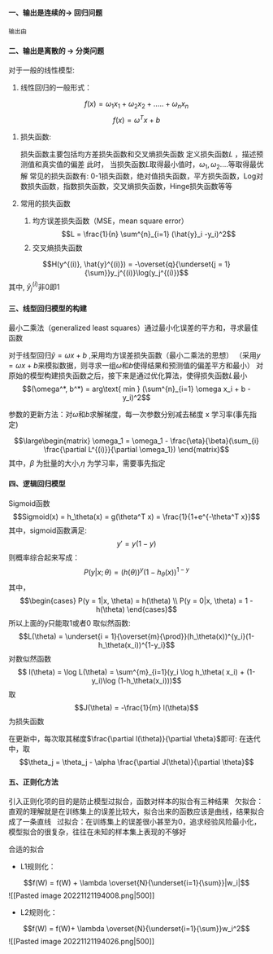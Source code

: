 #### 一、输出是连续的-> 回归问题
	输出由

#### 二、输出是离散的 -> 分类问题



对于一般的线性模型: 
1) 线性回归的一般形式：

$$f(x) = \omega_1 x_1 + \omega_2 x_2 + .....+ \omega_n x_n$$
$$f(x) = \omega^Tx+b$$
1) 损失函数:

	损失函数主要包括均方差损失函数和交叉熵损失函数
	定义损失函数$L$ ，描述预测值和真实值的偏差
	此时， 当损失函数$L$取得最小值时，$\omega_1,\omega_2....$等取得最优解
	常见的损失函数有: 0-1损失函数，绝对值损失函数，平方损失函数，Log对数损失函数，指数损失函数，交叉熵损失函数，Hinge损失函数等等

2) 常用的损失函数 
	1) 均方误差损失函数（MSE，mean square error）
	$$L = \frac{1}{n} \sum^{n}_{i=1} (\hat{y}_i -y_i)^2$$
	2) 交叉熵损失函数

$$H(y^{(i)}, \hat{y}^{(i)}) = -\overset{q}{\underset{j = 1}{\sum}}y_j^{(i)}\log(y_j^{(i)})$$
其中, $\hat{y}_j^{(i)}$非0即1

#### 三、线型回归模型的构建

最小二乘法（generalized least squares）通过最小化误差的平方和，寻求最佳函数

对于线型回归$\hat{y} = \omega x+b$ ,采用均方误差损失函数（最小二乘法的思想）
（采用$y= \omega x+b$来模拟数据，则寻求一组$\omega$和$b$使得结果和预测值的偏差平方和最小）
对原始的模型构建损失函数之后，接下来是通过优化算法，使得损失函数$L$最小
$$(\omega^*, b^*) = arg\text{ min } (\sum^{n}_{i=1} \omega x_i + b - y_i)^2$$

参数的更新方法：对$\omega$和$b$求解梯度，每一次参数分别减去梯度 x 学习率(事先指定)

$$\large\begin{matrix}
\omega_1 = \omega_1 - \frac{\eta}{\beta}(\sum_{i} \frac{\partial L^{(i)}}{\partial \omega_1})
\end{matrix}$$
其中，$\beta$ 为批量的大小,$\eta$ 为学习率，需要事先指定

#### 四、逻辑回归模型
Sigmoid函数
$$Sigmoid(x) = h_\theta(x) = g(\theta^T x) = \frac{1}{1+e^{-\theta^T x}}$$
其中，sigmoid函数满足: 
$$y' = y(1-y)$$
则概率综合起来写成：
$$P(y|x; \theta) = (h(\theta))^y (1-h_\theta (x))^{1-y}$$
其中，$$\begin{cases}
P(y = 1|x, \theta) = h(\theta) \\
P(y = 0|x, \theta) = 1 - h(\theta)
\end{cases}$$
所以上面的y只能取1或者0
取似然函数:
$$L(\theta) = \underset{i = 1}{\overset{m}{\prod}}(h_\theta(x))^{y_i}(1-h_\theta(x_i))^{1-y_i}$$
对数似然函数
$$ l(\theta) = \log L(\theta) = \sum^{m}_{i=1}(y_i \log h_\theta( x_i) + (1-y_i)\log (1-h_\theta(x_i)))$$
取
$$J(\theta) = -\frac{1}{m} l(\theta)$$
为损失函数

在更新中，每次取其梯度$\frac{\partial l(\theta)}{\partial \theta}$即可:
在迭代中，取
$$\theta_j = \theta_j - \alpha \frac{\partial J(\theta)}{\partial \theta}$$

#### 五、正则化方法

引入正则化项的目的是防止模型过拟合，函数对样本的拟合有三种结果
 
欠拟合：直观的理解就是在训练集上的误差比较大，拟合出来的函数应该是曲线，结果拟合成了一条直线
 
过拟合：在训练集上的误差很小甚至为0，追求经验风险最小化，模型拟合的很复杂，往往在未知的样本集上表现的不够好

合适的拟合

-  L1规则化：

$$f(W) = f(W) + \lambda \overset{N}{\underset{i=1}{\sum}}|w_i|$$
![[Pasted image 20221121194008.png|500]]
- L2规则化：

$$f(W) = f(W)+ \lambda \overset{N}{\underset{i=1}{\sum}}w_i^2$$
![[Pasted image 20221121194026.png|500]]
